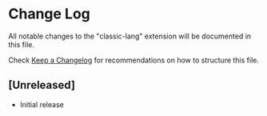 # Change Log

All notable changes to the "classic-lang" extension will be documented in this file.

Check [Keep a Changelog](http://keepachangelog.com/) for recommendations on how to structure this file.

## [Unreleased]

- Initial release